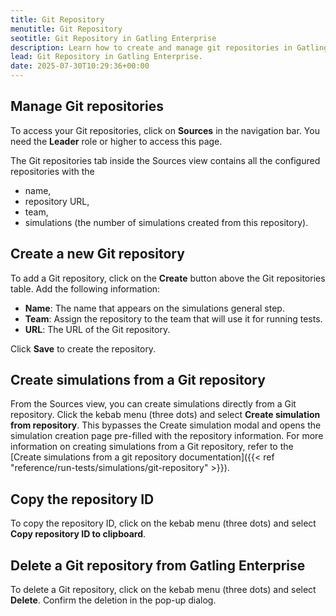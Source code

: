 ```yaml
---
title: Git Repository
menutitle: Git Repository
seotitle: Git Repository in Gatling Enterprise
description: Learn how to create and manage git repositories in Gatling Enterprise.
lead: Git Repository in Gatling Enterprise.
date: 2025-07-30T10:29:36+00:00
---
```


## Manage Git repositories

To access your Git repositories, click on **Sources** in the navigation bar. You need the **Leader** role or higher to access this page.

The Git repositories tab inside the Sources view contains all the configured repositories with the

- name,
- repository URL,
- team,
- simulations (the number of simulations created from this repository).


## Create a new Git repository

To add a Git repository, click on the **Create** button above the Git repositories table. Add the following information:

- **Name**: The name that appears on the simulations general step.
- **Team**: Assign the repository to the team that will use it for running tests.
- **URL**: The URL of the Git repository.

Click **Save** to create the repository.

## Create simulations from a Git repository

From the Sources view, you can create simulations directly from a Git repository. Click the kebab menu (three dots) and select **Create simulation from repository**. This bypasses the Create simulation modal and opens the simulation creation page pre-filled with the repository information. For more information on creating simulations from a Git repository, refer to the [Create simulations from a git repository documentation]({{< ref "reference/run-tests/simulations/git-repository" >}}).

## Copy the repository ID

To copy the repository ID, click on the kebab menu (three dots) and select **Copy repository ID to clipboard**.

## Delete a Git repository from Gatling Enterprise

To delete a Git repository, click on the kebab menu (three dots) and select **Delete**. Confirm the deletion in the pop-up dialog.
